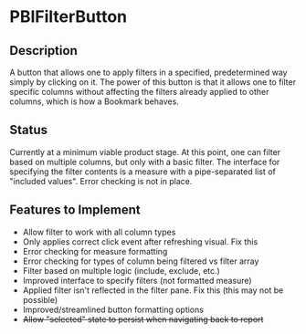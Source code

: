 # PBIFilterButton

## Description
A button that allows one to apply filters in a specified, predetermined way simply by clicking on it. The power of this button is that it allows one to filter specific columns without affecting the filters already applied to other columns, which is how a Bookmark behaves.

## Status
Currently at a minimum viable product stage. At this point, one can filter based on multiple columns, but only with a basic filter. The interface for specifying the filter contents is a measure with a pipe-separated list of "included values". Error checking is not in place.

## Features to Implement
- Allow filter to work with all column types
- Only applies correct click event after refreshing visual. Fix this
- Error checking for measure formatting
- Error checking for types of column being filtered vs filter array
- Filter based on multiple logic (include, exclude, etc.)
- Improved interface to specify filters (not formatted measure)
- Applied filter isn't reflected in the filter pane. Fix this (this may not be possible)
- Improved/streamlined button formatting options
- ~~Allow "selected" state to persist when navigating back to report~~

